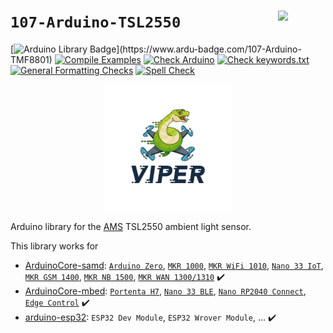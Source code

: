<a href="https://107-systems.org/"><img align="right" src="https://raw.githubusercontent.com/107-systems/.github/main/logo/107-systems.png" width="15%"></a>
`107-Arduino-TSL2550`
=====================
[![Arduino Library Badge](https://www.ardu-badge.com/badge/107-Arduino-TSL2550.svg?)](https://www.ardu-badge.com/107-Arduino-TMF8801)
[![Compile Examples](https://github.com/107-systems/107-Arduino-TSL2550/workflows/Compile%20Examples/badge.svg)](https://github.com/107-systems/107-Arduino-TSL2550/actions?workflow=Compile+Examples)
[![Check Arduino](https://github.com/107-systems/107-Arduino-TSL2550/actions/workflows/check-arduino.yml/badge.svg)](https://github.com/107-systems/107-Arduino-TSL2550/actions/workflows/check-arduino.yml)
[![Check keywords.txt](https://github.com/107-systems/107-Arduino-TSL2550/actions/workflows/check-keywords-txt.yml/badge.svg)](https://github.com/107-systems/107-Arduino-TSL2550/actions/workflows/check-keywords-txt.yml)
[![General Formatting Checks](https://github.com/107-systems/107-Arduino-TSL2550/workflows/General%20Formatting%20Checks/badge.svg)](https://github.com/107-systems/107-Arduino-TSL2550/actions?workflow=General+Formatting+Checks)
[![Spell Check](https://github.com/107-systems/107-Arduino-TSL2550/workflows/Spell%20Check/badge.svg)](https://github.com/107-systems/107-Arduino-TSL2550/actions?workflow=Spell+Check)

<p align="center">
  <a href="https://github.com/107-systems/107-Arduino-DroneCore"><img src="https://github.com/107-systems/.github/raw/main/logo/viper.jpg" width="40%"></a>
</p>

Arduino library for the [AMS](https://ams.com) TSL2550 ambient light sensor.

This library works for
* [ArduinoCore-samd](https://github.com/arduino/ArduinoCore-samd): [`Arduino Zero`](https://store.arduino.cc/arduino-zero), [`MKR 1000`](https://store.arduino.cc/arduino-mkr1000-wifi), [`MKR WiFi 1010`](https://store.arduino.cc/arduino-mkr-wifi-1010), [`Nano 33 IoT`](https://store.arduino.cc/arduino-nano-33-iot), [`MKR GSM 1400`](https://store.arduino.cc/arduino-mkr-gsm-1400-1415), [`MKR NB 1500`](https://store.arduino.cc/arduino-mkr-nb-1500-1413), [`MKR WAN 1300/1310`](https://store.arduino.cc/mkr-wan-1310) :heavy_check_mark:
* [ArduinoCore-mbed](https://github.com/arduino/ArduinoCore-mbed): [`Portenta H7`](https://store.arduino.cc/portenta-h7), [`Nano 33 BLE`](https://store.arduino.cc/arduino-nano-33-ble), [`Nano RP2040 Connect`](https://store.arduino.cc/nano-rp2040-connect), [`Edge Control`](https://store.arduino.cc/edge-control) :heavy_check_mark:
* [arduino-esp32](https://github.com/espressif/arduino-esp32): `ESP32 Dev Module`, `ESP32 Wrover Module`, ... :heavy_check_mark:


